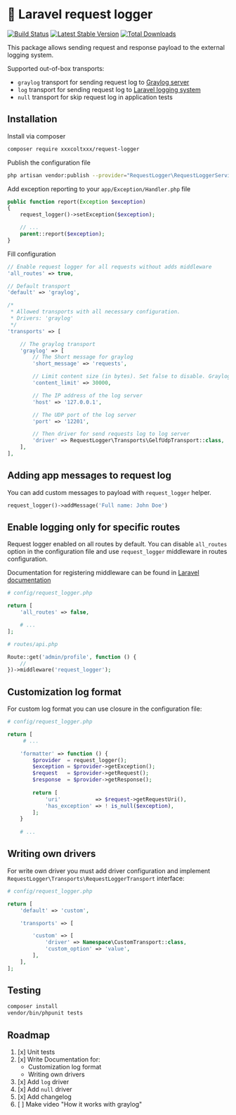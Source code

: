 # :memo: Laravel request logger

[![Build Status](https://travis-ci.com/xxxcoltxxx/request-logger.svg?branch=master)](https://travis-ci.com/xxxcoltxxx/request-logger)
[![Latest Stable Version](https://poser.pugx.org/xxxcoltxxx/request-logger/v/stable)](https://packagist.org/packages/xxxcoltxxx/request-logger)
[![Total Downloads](https://poser.pugx.org/xxxcoltxxx/request-logger/downloads)](https://packagist.org/packages/xxxcoltxxx/request-logger)

This package allows sending request and response payload to the external logging system.

Supported out-of-box transports:
* `graylog` transport for sending request log to [Graylog server](https://www.graylog.org)
* `log` transport for sending request log to [Laravel logging system](https://laravel.com/docs/5.7/logging)
* `null` transport for skip request log in application tests

## Installation

Install via composer

```bash
composer require xxxcoltxxx/request-logger
```

Publish the configuration file

```bash
php artisan vendor:publish --provider="RequestLogger\RequestLoggerServiceProvider"
```

Add exception reporting to your `app/Exception/Handler.php` file

```php
public function report(Exception $exception)
{
    request_logger()->setException($exception);

    // ...
    parent::report($exception);
}
```

Fill configuration

```php
// Enable request logger for all requests without adds middleware
'all_routes' => true,

// Default transport
'default' => 'graylog',

/*
 * Allowed transports with all necessary configuration.
 * Drivers: 'graylog'
 */
'transports' => [

    // The graylog transport
    'graylog' => [
        // The Short message for graylog
        'short_message' => 'requests',

        // Limit content size (in bytes). Set false to disable. Graylog has limitations on input messages
        'content_limit' => 30000,

        // The IP address of the log server
        'host' => '127.0.0.1',

        // The UDP port of the log server
        'port' => '12201',

        // Then driver for send requests log to log server
        'driver' => RequestLogger\Transports\GelfUdpTransport::class,
    ],
],
```

## Adding app messages to request log

You can add custom messages to payload with `request_logger` helper.

```php
request_logger()->addMessage('Full name: John Doe')
```

## Enable logging only for specific routes

Request logger enabled on all routes by default.
You can disable `all_routes` option in the configuration file and use `request_logger` middleware in routes configuration.

Documentation for registering middleware can be found in [Laravel documentation](https://laravel.com/docs/5.7/middleware#registering-middleware)

```php
# config/request_logger.php

return [
    'all_routes' => false,

    # ...
];

# routes/api.php

Route::get('admin/profile', function () {
    //
})->middleware('request_logger');
``` 

## Customization log format

For custom log format you can use closure in the configuration file:
```php
# config/request_logger.php

return [
     # ...

    'formatter' => function () {
        $provider  = request_logger();
        $exception = $provider->getException();
        $request   = $provider->getRequest();
        $response  = $provider->getResponse();
    
        return [
            'uri'           => $request->getRequestUri(),
            'has_exception' => ! is_null($exception),
        ];
    }
    
    # ...
```

## Writing own drivers
For write own driver you must add driver configuration and implement `RequestLogger\Transports\RequestLoggerTransport` interface:

```php
# config/request_logger.php

return [
    'default' => 'custom',

    'transports' => [

        'custom' => [
            'driver' => Namespace\CustomTransport::class,
            'custom_option' => 'value',
        ],
    ],
];
```

## Testing

```bash
composer install
vendor/bin/phpunit tests
```

## Roadmap

1. [x] Unit tests
1. [x] Write Documentation for:
   * Customization log format
   * Writing own drivers
1. [x] Add `log` driver
1. [x] Add `null` driver
1. [x] Add changelog
1. [ ] Make video "How it works with graylog"
